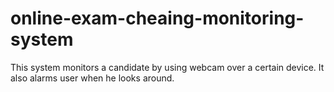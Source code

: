 # online-exam-cheaing-monitoring-system
This system monitors a candidate by using  webcam over a certain device. It also alarms user when he looks around.
